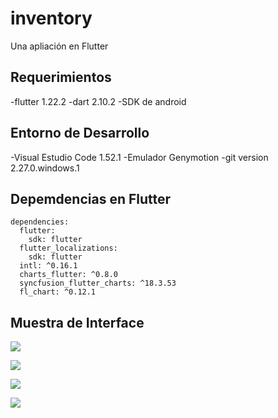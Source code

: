 # inventory

Una apliación en Flutter

## Requerimientos

-flutter 1.22.2
-dart 2.10.2
-SDK de android

## Entorno de Desarrollo

-Visual Estudio Code 1.52.1
-Emulador Genymotion
-git version 2.27.0.windows.1

## Depemdencias en Flutter
```
dependencies:
  flutter:
    sdk: flutter
  flutter_localizations:
    sdk: flutter
  intl: ^0.16.1
  charts_flutter: ^0.8.0
  syncfusion_flutter_charts: ^18.3.53
  fl_chart: ^0.12.1

```
## Muestra de Interface
![](assets/images/login.jpg)

![](assets/images/crud.jpg)

![](assets/images/barra.jpg)

![](assets/images/grafica.jpg)